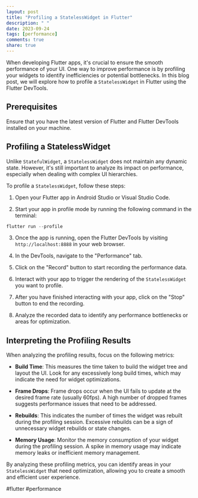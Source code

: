 ```yaml
---
layout: post
title: "Profiling a StatelessWidget in Flutter"
description: " "
date: 2023-09-24
tags: [performance]
comments: true
share: true
---
```


When developing Flutter apps, it's crucial to ensure the smooth performance of your UI. One way to improve performance is by profiling your widgets to identify inefficiencies or potential bottlenecks. In this blog post, we will explore how to profile a `StatelessWidget` in Flutter using the Flutter DevTools.

## Prerequisites
Ensure that you have the latest version of Flutter and Flutter DevTools installed on your machine.

## Profiling a StatelessWidget
Unlike `StatefulWidget`, a `StatelessWidget` does not maintain any dynamic state. However, it's still important to analyze its impact on performance, especially when dealing with complex UI hierarchies.

To profile a `StatelessWidget`, follow these steps:

1. Open your Flutter app in Android Studio or Visual Studio Code.

2. Start your app in profile mode by running the following command in the terminal:
```dart
flutter run --profile
```

3. Once the app is running, open the Flutter DevTools by visiting `http://localhost:8888` in your web browser.

4. In the DevTools, navigate to the "Performance" tab.

5. Click on the "Record" button to start recording the performance data.

6. Interact with your app to trigger the rendering of the `StatelessWidget` you want to profile.

7. After you have finished interacting with your app, click on the "Stop" button to end the recording.

8. Analyze the recorded data to identify any performance bottlenecks or areas for optimization.

## Interpreting the Profiling Results
When analyzing the profiling results, focus on the following metrics:

- **Build Time**: This measures the time taken to build the widget tree and layout the UI. Look for any excessively long build times, which may indicate the need for widget optimizations.

- **Frame Drops**: Frame drops occur when the UI fails to update at the desired frame rate (usually 60fps). A high number of dropped frames suggests performance issues that need to be addressed.

- **Rebuilds**: This indicates the number of times the widget was rebuilt during the profiling session. Excessive rebuilds can be a sign of unnecessary widget rebuilds or state changes.

- **Memory Usage**: Monitor the memory consumption of your widget during the profiling session. A spike in memory usage may indicate memory leaks or inefficient memory management.

By analyzing these profiling metrics, you can identify areas in your `StatelessWidget` that need optimization, allowing you to create a smooth and efficient user experience.

#flutter #performance